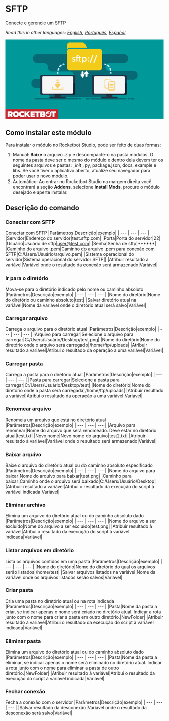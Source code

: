 



# SFTP
  
Conecte e gerencie um SFTP  

*Read this in other languages: [English](Manual_sftp_.md), [Português](Manual_sftp_.pr.md), [Español](Manual_sftp_.es.md)*
  
![banner](imgs/Banner_sftp_.png)
## Como instalar este módulo
  
Para instalar o módulo no Rocketbot Studio, pode ser feito de duas formas:
1. Manual: __Baixe__ o arquivo .zip e descompacte-o na pasta módulos. O nome da pasta deve ser o mesmo do módulo e dentro dela devem ter os seguintes arquivos e pastas: \__init__.py, package.json, docs, example e libs. Se você tiver o aplicativo aberto, atualize seu navegador para poder usar o novo módulo.
2. Automático: Ao entrar no Rocketbot Studio na margem direita você encontrará a seção **Addons**, selecione **Install Mods**, procure o módulo desejado e aperte instalar.  


## Descrição do comando

### Conectar com SFTP
  
Conectar com SFTP
|Parâmetros|Descrição|exemplo|
| --- | --- | --- |
|Servidor|Endereço do servidor|test.sftp.com|
|Porta|Porta do servidor|22|
|Usuário|Usuário de sftp|user@test.com|
|Senha|Senha de sftp|******|
|Caminho do arquivo .pem|Caminho do arquivo .pem para conexão com SFTP|C:/Users/Usuário/arquivo.pem|
|Sistema operacional do servidor|Sistema operacional do servidor SFTP||
|Atribuir resultado a variável|Variável onde o resultado da conexão será armazenado|Variável|

### Ir para o diretório
  
Mova-se para o diretório indicado pelo nome ou caminho absoluto
|Parâmetros|Descrição|exemplo|
| --- | --- | --- |
|Nome do diretório|Nome do diretório ou caminho absoluto|test|
|Salvar diretório atual na variável|Nome da variável onde o diretório atual será salvo|Variável|

### Carregar arquivo
  
Carrega o arquivo para o diretório atual
|Parâmetros|Descrição|exemplo|
| --- | --- | --- |
|Arquivo para carregar|Selecione o arquivo para carregar|C:/Users/Usuário/Desktop/test.png|
|Nome do diretório|Nome do diretório onde o arquivo será carregado|/home/ftp/uploads|
|Atribuir resultado a variável|Atribui o resultado da operação a uma variável|Variável|

### Carregar pasta
  
Carrega a pasta para o diretório atual
|Parâmetros|Descrição|exemplo|
| --- | --- | --- |
|Pasta para carregar|Selecione a pasta para carregar|C:/Users/Usuário/Desktop/test|
|Nome do diretório|Nome do diretório onde a pasta será carregada|/home/ftp/uploads|
|Atribuir resultado a variável|Atribui o resultado da operação a uma variável|Variável|

### Renomear arquivo
  
Renomeia um arquivo que está no diretório atual
|Parâmetros|Descrição|exemplo|
| --- | --- | --- |
|Arquivo para renomear|Nome do arquivo que será renomeado. Deve estar no diretório atual|test.txt|
|Novo nome|Novo nome do arquivo|test2.txt|
|Atribuir resultado à variável|Variável onde o resultado será armazenado|Variável|

### Baixar arquivo
  
Baixe o arquivo do diretório atual ou do caminho absoluto especificado
|Parâmetros|Descrição|exemplo|
| --- | --- | --- |
|Nome do arquivo para baixar|Nome do arquivo para baixar|test.png|
|Caminho para baixar|Caminho onde o arquivo será baixado|C:/Users/Usuário/Desktop|
|Atribuir resultado à variável|Atribui o resultado da execução do script à variável indicada|Variável|

### Eliminar archivo
  
Elimina um arquivo do diretório atual ou do caminho absoluto dado
|Parâmetros|Descrição|exemplo|
| --- | --- | --- |
|Nome do arquivo a ser excluído|Nome do arquivo a ser excluído|test.png|
|Atribuir resultado à variável|Atribui o resultado da execução do script à variável indicada|Variável|

### Listar arquivos em diretório
  
Lista os arquivos contidos em uma pasta
|Parâmetros|Descrição|exemplo|
| --- | --- | --- |
|Nome do diretório|Nome do diretório do qual os arquivos serão listados|/home/test|
|Salvar arquivos listados na variável|Nome da variável onde os arquivos listados serão salvos|Variável|

### Criar pasta
  
Cria uma pasta no diretório atual ou na rota indicada
|Parâmetros|Descrição|exemplo|
| --- | --- | --- |
|Pasta|Nome da pasta a criar, se indicar apenas o nome será criado no diretório atual. Indicar a rota junto com o nome para criar a pasta em outro diretório.|NewFolder|
|Atribuir resultado à variável|Atribui o resultado da execução do script à variável indicada|Variável|

### Eliminar pasta
  
Elimina um arquivo do diretório atual ou do caminho absoluto dado
|Parâmetros|Descrição|exemplo|
| --- | --- | --- |
|Pasta|Nome da pasta a eliminar, se indicar apenas o nome será eliminado no diretório atual. Indicar a rota junto com o nome para eliminar a pasta de outro diretório.|NewFolder|
|Atribuir resultado à variável|Atribui o resultado da execução do script à variável indicada|Variável|

### Fechar conexão
  
Fecha a conexão com o servidor
|Parâmetros|Descrição|exemplo|
| --- | --- | --- |
|Salvar resultado da desconexão|Variável onde o resultado da desconexão será salvo|Variável|
